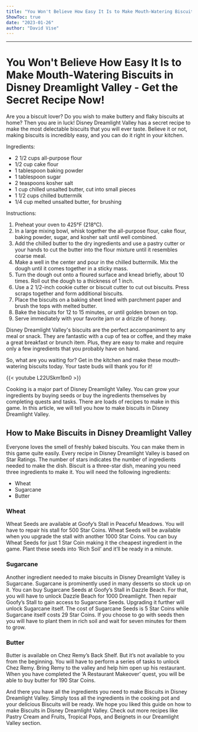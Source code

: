 ```yaml
---
title: "You Won't Believe How Easy It Is to Make Mouth-Watering Biscuits in Disney Dreamlight Valley - Get the Secret Recipe Now!"
ShowToc: true 
date: "2023-01-26"
author: "David Vise"
---
```

*****
# You Won't Believe How Easy It Is to Make Mouth-Watering Biscuits in Disney Dreamlight Valley - Get the Secret Recipe Now!

Are you a biscuit lover? Do you wish to make buttery and flaky biscuits at home? Then you are in luck! Disney Dreamlight Valley has a secret recipe to make the most delectable biscuits that you will ever taste. Believe it or not, making biscuits is incredibly easy, and you can do it right in your kitchen.

Ingredients:

- 2 1/2 cups all-purpose flour
- 1/2 cup cake flour
- 1 tablespoon baking powder
- 1 tablespoon sugar
- 2 teaspoons kosher salt
- 1 cup chilled unsalted butter, cut into small pieces
- 1 1/2 cups chilled buttermilk
- 1/4 cup melted unsalted butter, for brushing

Instructions:

1. Preheat your oven to 425°F (218°C).
2. In a large mixing bowl, whisk together the all-purpose flour, cake flour, baking powder, sugar, and kosher salt until well combined.
3. Add the chilled butter to the dry ingredients and use a pastry cutter or your hands to cut the butter into the flour mixture until it resembles coarse meal.
4. Make a well in the center and pour in the chilled buttermilk. Mix the dough until it comes together in a sticky mass.
5. Turn the dough out onto a floured surface and knead briefly, about 10 times. Roll out the dough to a thickness of 1 inch.
6. Use a 2 1/2-inch cookie cutter or biscuit cutter to cut out biscuits. Press scraps together and form additional biscuits.
7. Place the biscuits on a baking sheet lined with parchment paper and brush the tops with melted butter.
8. Bake the biscuits for 12 to 15 minutes, or until golden brown on top.
9. Serve immediately with your favorite jam or a drizzle of honey.

Disney Dreamlight Valley's biscuits are the perfect accompaniment to any meal or snack. They are fantastic with a cup of tea or coffee, and they make a great breakfast or brunch item. Plus, they are easy to make and require only a few ingredients that you probably have on hand.

So, what are you waiting for? Get in the kitchen and make these mouth-watering biscuits today. Your taste buds will thank you for it!

{{< youtube L22USkm1bn0 >}} 



Cooking is a major part of Disney Dreamlight Valley. You can grow your ingredients by buying seeds or buy the ingredients themselves by completing quests and tasks. There are loads of recipes to make in this game. In this article, we will tell you how to make biscuits in Disney Dreamlight Valley.
 
## How to Make Biscuits in Disney Dreamlight Valley
 

 
Everyone loves the smell of freshly baked biscuits. You can make them in this game quite easily. Every recipe in Disney Dreamlight Valley is based on Star Ratings. The number of stars indicates the number of ingredients needed to make the dish. Biscuit is a three-star dish, meaning you need three ingredients to make it. You will need the following ingredients:
 
- Wheat
 - Sugarcane
 - Butter

 
### Wheat
 
Wheat Seeds are available at Goofy’s Stall in Peaceful Meadows. You will have to repair his stall for 500 Star Coins. Wheat Seeds will be available when you upgrade the stall with another 1000 Star Coins. You can buy Wheat Seeds for just 1 Star Coin making it the cheapest ingredient in the game. Plant these seeds into ‘Rich Soil’ and it’ll be ready in a minute.
 
### Sugarcane
 
Another ingredient needed to make biscuits in Disney Dreamlight Valley is Sugarcane. Sugarcane is prominently used in many desserts so stock up on it. You can buy Sugarcane Seeds at Goofy’s Stall in Dazzle Beach. For that, you will have to unlock Dazzle Beach for 1000 Dreamlight. Then repair Goofy’s Stall to gain access to Sugarcane Seeds. Upgrading it further will unlock Sugarcane itself. The cost of Sugarcane Seeds is 5 Star Coins while Sugarcane itself costs 29 Star Coins. If you choose to go with seeds then you will have to plant them in rich soil and wait for seven minutes for them to grow.
 
### Butter
 
Butter is available on Chez Remy’s Back Shelf. But it’s not available to you from the beginning. You will have to perform a series of tasks to unlock Chez Remy. Bring Remy to the valley and help him open up his restaurant. When you have completed the ‘A Restaurant Makeover’ quest, you will be able to buy butter for 190 Star Coins.
 
And there you have all the ingredients you need to make Biscuits in Disney Dreamlight Valley. Simply toss all the ingredients in the cooking pot and your delicious Biscuits will be ready.
We hope you liked this guide on how to make Biscuits in Disney Dreamlight Valley. Check out more recipes like Pastry Cream and Fruits, Tropical Pops, and Beignets in our Dreamlight Valley section.




